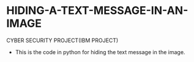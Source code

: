 # HIDING-A-TEXT-MESSAGE-IN-AN-IMAGE
CYBER SECURITY PROJECT(IBM PROJECT)
- This is the code in python for hiding the text message in the image.

